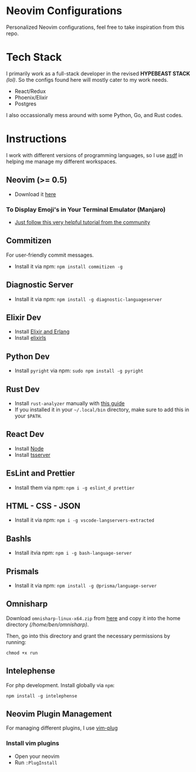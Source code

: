 # Neovim Configurations

Personalized Neovim configurations, feel free to take inspiration from this repo.

# Tech Stack

I primarily work as a full-stack developer in the revised **HYPEBEAST STACK** _(lol)_. So the configs found here will mostly cater to my work needs.

- React/Redux
- Phoenix/Elixir
- Postgres

I also occassionally mess around with some Python, Go, and Rust codes.

# Instructions

I work with different versions of programming languages, so I use [asdf](http://asdf-vm.com/guide/getting-started.html#_2-download-asdf) in helping
me manage my different workspaces.

## Neovim (>= 0.5)

- Download it [here](https://github.com/neovim/neovim/wiki/Installing-Neovim)

### To Display Emoji's in Your Terminal Emulator (Manjaro)
- [Just follow this very helpful tutorial from the community](https://forum.manjaro.org/t/howto-enable-emoji-fonts/36695)

## Commitizen

For user-friendly commit messages.

- Install it via npm: `npm install commitizen -g`

## Diagnostic Server

- Install it via npm: `npm install -g diagnostic-languageserver`

## Elixir Dev

- Install [Elixir and Erlang](https://elixir-lang.org/install.html)
- Install [elixirls](https://github.com/neovim/nvim-lspconfig/blob/master/CONFIG.md#elixirls)

## Python Dev

- Install `pyright` via npm: `sudo npm install -g pyright`

## Rust Dev

- Install `rust-analyzer` manually with [this guide](https://rust-analyzer.github.io/manual.html#installation)
- If you installed it in your `~/.local/bin` directory, make sure to add this in your `$PATH`.

## React Dev

- Install [Node](https://nodejs.org/en/download/)
- Install [tsserver](https://github.com/neovim/nvim-lspconfig/blob/master/CONFIG.md#tsserver)

## EsLint and Prettier

- Install them via npm: `npm i -g eslint_d prettier`

## HTML - CSS - JSON

- Install it via npm: `npm i -g vscode-langservers-extracted`

## Bashls

- Install itvia npm: `npm i -g bash-language-server`

## Prismals

- Install it via npm: `npm install -g @prisma/language-server`

## Omnisharp

Download `omnisharp-linux-x64.zip` from [here](https://github.com/OmniSharp/omnisharp-roslyn/releases)
and copy it into the home directory _(/home/ben/omnisharp)_.

Then, go into this directory and grant the necessary permissions by running:

```shell
chmod +x run
```

## Intelephense

For php development. Install globally via `npm`:

```
npm install -g intelephense
```

## Neovim Plugin Management

For managing different plugins, I use [vim-plug](https://github.com/junegunn/vim-plug#neovim)

### Install vim plugins

- Open your neovim
- Run `:PlugInstall`
